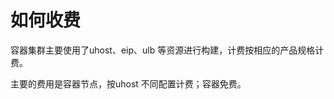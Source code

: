<meta http-equiv='content-type' content='text/html;charset=utf-8'>


# 如何收费



容器集群主要使用了uhost、eip、ulb 等资源进行构建，计费按相应的产品规格计费。

主要的费用是容器节点，按uhost 不同配置计费；容器免费。
